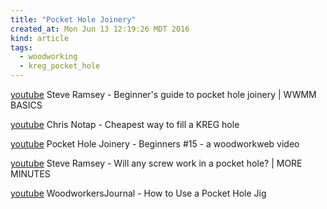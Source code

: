 ```yaml
---
title: "Pocket Hole Joinery"
created_at: Mon Jun 13 12:19:26 MDT 2016
kind: article
tags:
  - woodworking
  - kreg_pocket_hole
---
```


<a href="https://www.youtube.com/watch?v=mvO6zaIUO18" target="_blank">youtube</a>
Steve Ramsey - Beginner's guide to pocket hole joinery | WWMM BASICS


<a href="https://www.youtube.com/watch?v=ZyXbTHsHi6Y" target="_blank">youtube</a>
Chris Notap - Cheapest way to fill a KREG hole


<a href="https://www.youtube.com/watch?v=bIxsNH8OYA4" target="_blank">youtube</a>
Pocket Hole Joinery - Beginners #15 - a woodworkweb video

<a href="https://www.youtube.com/watch?v=huVvGh329Kw" target="_blank">youtube</a>
Steve Ramsey - Will any screw work in a pocket hole? | MORE MINUTES

<a href="https://www.youtube.com/watch?v=xDoGLzDNAQM" target="_blank">youtube</a>
WoodworkersJournal - How to Use a Pocket Hole Jig

<!--
html boilerplate
<a href="" target="_blank"></a>
<img src="" width="400px">
<ul>
  <li></li>
</ul>
<pre>
</pre>
<pre><code>
</code></pre>
-->
